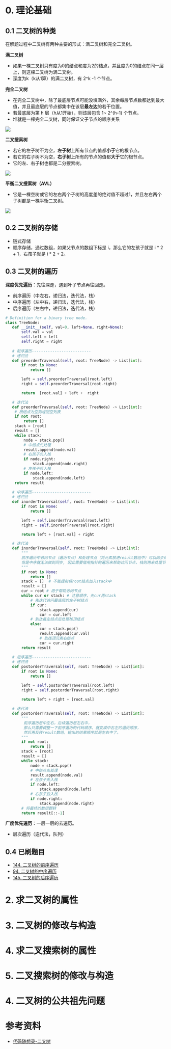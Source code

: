 # 0. 理论基础
## 0.1 二叉树的种类

在解题过程中二叉树有两种主要的形式：满二叉树和完全二叉树。

**满二叉树**
 - 如果一棵二叉树只有度为0的结点和度为2的结点，并且度为0的结点在同一层上，则这棵二叉树为满二叉树。
 - 深度为k（k从1算）的满二叉树，有 2^k -1 个节点。

**完全二叉树**
- 在完全二叉树中，除了最底层节点可能没填满外，其余每层节点数都达到最大值，并且最底层的节点都集中在该层**最左边**的若干位置。
- 若最底层为第 h 层（h从1开始），则该层包含 1~ 2^(h-1) 个节点。
- 堆就是一棵完全二叉树，同时保证父子节点的顺序关系

 ![](https://www.easemob.com/data/upload/ueditor/20210420/607eb017a74be.png)

**二叉搜索树**
- 若它的左子树不为空，**左子树**上所有节点的值都**小于**它的根节点。
- 若它的右子树不为空，**右子树**上所有的节点的值都**大于**它的根节点。
- 它的左、右子树也都是二分搜索树。

![](https://www.runoob.com/wp-content/uploads/2020/09/PbZvFQEItGIFirEP.png)

**平衡二叉搜索树（AVL）**
- 它是一棵空树或它的左右两个子树的高度差的绝对值不超过1，并且左右两个子树都是一棵平衡二叉树。

![](https://code-thinking-1253855093.file.myqcloud.com/pics/20200806190511967.png)

## 0.2 二叉树的存储
- 链式存储
- 顺序存储，通过数组，如果父节点的数组下标是 i，那么它的左孩子就是 i * 2 + 1，右孩子就是 i * 2 + 2。

## 0.3 二叉树的遍历

**深度优先遍历**：先往深走，遇到叶子节点再往回走。
- 前序遍历（中左右，递归法，迭代法，栈）
- 中序遍历（左中右，递归法，迭代法，栈）
- 后序遍历（左右中，递归法，迭代法，栈）

```python
# Definition for a binary tree node.
class TreeNode:
   def __init__(self, val=0, left=None, right=None):
       self.val = val
       self.left = left
       self.right = right
   
   # 前序遍历--------------------------
   # 递归法
   def preorderTraversal(self, root: TreeNode) -> List[int]:
       if root is None:
           return []

       left = self.preorderTraversal(root.left)
       right = self.preorderTraversal(root.right)

       return  [root.val] + left +  right

   # 迭代法
   def preorderTraversal(self, root: TreeNode) -> List[int]:
    # 根结点为空则返回空列表
    if not root:
        return []
    stack = [root]
    result = []
    while stack:
        node = stack.pop()
        # 中结点先处理
        result.append(node.val)
        # 右孩子先入栈
        if node.right:
            stack.append(node.right)
        # 左孩子后入栈
        if node.left:
            stack.append(node.left)
    return result
   
   # 中序遍历--------------------------
   # 递归法
   def inorderTraversal(self, root: TreeNode) -> List[int]:
       if root is None:
           return []

       left = self.inorderTraversal(root.left)
       right = self.inorderTraversal(root.right)

       return left + [root.val] + right

   # 迭代法
   def inorderTraversal(self, root: TreeNode) -> List[int]:
       """
       前序遍历中访问节点（遍历节点）和处理节点（将元素放进result数组中）可以同步处理，
       但是中序就无法做到同步, 因此需要借用指针的遍历来帮助访问节点，栈则用来处理节点上的元素。
       """
       if root is None:
           return []
       stack = []  # 不能提前将root结点加入stack中
       result = []
       cur = root # 用于帮助访问节点
       while cur or stack: # 注意顺序，先cur再stack
           # 先迭代访问最底层的左子树结点
           if cur:     
               stack.append(cur)
               cur = cur.left		
           # 到达最左结点后处理栈顶结点    
           else:		
               cur = stack.pop()
               result.append(cur.val)
               # 取栈顶元素右结点
               cur = cur.right	
       return result
 
   # 后序遍历--------------------------
   # 递归法
   def postorderTraversal(self, root: TreeNode) -> List[int]:
       if root is None:
           return []

       left = self.postorderTraversal(root.left)
       right = self.postorderTraversal(root.right)

       return left + right + [root.val]
    
   # 迭代法
   def postorderTraversal(self, root: TreeNode) -> List[int]:
       """
        前序遍历是中左右，后续遍历是左右中，
        那么只需要调整一下前序遍历的代码顺序，就变成中右左的遍历顺序，
        然后再反转result数组，输出的结果顺序就是左右中了。
       """
       if not root:
           return []
       stack = [root]
       result = []
       while stack:
           node = stack.pop()
           # 中结点先处理
           result.append(node.val)
           # 左孩子先入栈
           if node.left:
               stack.append(node.left)
           # 右孩子后入栈
           if node.right:
               stack.append(node.right)
       # 将最终的数组翻转
       return result[::-1]

```

**广度优先遍历**：一层一层的去遍历。
- 层次遍历（迭代法，队列）


## 0.4 已刷题目
- [144. 二叉树的前序遍历](https://leetcode.cn/problems/binary-tree-preorder-traversal/)
- [94. 二叉树的中序遍历](https://leetcode.cn/problems/binary-tree-inorder-traversal/)
- [145. 二叉树的后序遍历](https://leetcode.cn/problems/binary-tree-postorder-traversal/)


# 2. 求二叉树的属性


# 3. 二叉树的修改与构造


# 4. 求二叉搜索树的属性


# 5. 二叉搜索树的修改与构造


# 4. 二叉树的公共祖先问题




# 参考资料
- [代码随想录-二叉树](https://programmercarl.com/%E4%BA%8C%E5%8F%89%E6%A0%91%E7%90%86%E8%AE%BA%E5%9F%BA%E7%A1%80.html#%E4%BA%8C%E5%8F%89%E6%A0%91%E7%9A%84%E7%A7%8D%E7%B1%BB)
